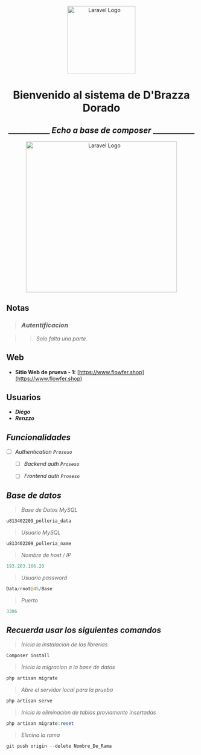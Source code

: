 <p align="center"><a href="https://laravel.com" target="_blank"><img src="https://corp-agroplant-sac.store/Logo.ico" width="180" alt="Laravel Logo"></a></p>

<p align="center">
<h1 align="center">Bienvenido al sistema de D'Brazza Dorado</h1>
</p>


## <h2 align="center">___________ _Echo a base de composer_ ___________</h2>
 <p align="center"><a href="https://laravel.com" target="_blank"><img src="https://raw.githubusercontent.com/laravel/art/master/logo-lockup/5%20SVG/2%20CMYK/1%20Full%20Color/laravel-logolockup-cmyk-red.svg" width="400" alt="Laravel Logo"></a></p>


## Notas

>### _Autentificacion_

>>_Solo falta una parte._


## Web

- **Sitio Web de prueva - 1:** [https://www.flowfer.shop](https://www.flowfer.shop)


## Usuarios

- _**Diego**_
- _**Renzzo**_

 

 ## _Funcionalidades_
- [ ] _Authentication `Proseso`_

    - [ ] _Backend auth `Proseso`_
          
    - [ ] _Frontend auth `Proseso`_
          

## _Base de datos_
>_Base de Datos MySQL_
```php
u813402209_polleria_data
```
>_Usuario MySQL_
```php
u813402209_polleria_name
```
>_Nombre de host / IP_
```php
193.203.166.20
```
>_Usuario password_
```php
Data/root@45/Base
```
>_Puerto_
```php
3306
```
## _Recuerda usar los siguientes comandos_

>_Inicia la instalacion de las librerias_
```php
Composer install
```
>_Inicia la migracion a la base de datos_
```php
php artisan migrate
```
>_Abre el servidor local para la prueba_
```php
php artisan serve
```
>_Inicia la eliminacion de tablas previamente insertadas_
```php
php artisan migrate:reset
```
>_Elimina la rama_
```php
git push origin --delete Nombre_De_Rama
```
